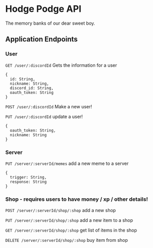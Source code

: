 # Hodge Podge API

The memory banks of our dear sweet boy.

## Application Endpoints

### User

`GET /user/:discordId` Gets the information for a user

```
{
  id: String,
  nickname: String,
  discord_id: String,
  oauth_token: String
}
```

`POST /user/:discordId` Make a new user!


`PUT /user/:discordId` update a user!

```
{
  oauth_token: String,
  nickname: String
}
```

### Server

`PUT /server/:serverId/memes` add a new meme to a server

```
{
  trigger: String,
  response: String
}
```

### Shop - requires users to have money / xp / other details!

`POST /server/:serverId/shop/:shop` add a new shop

`PUT /server/:serverId/shop/:shop` add a new item to a shop

`GET /server/:serverId/shop/:shop` get list of items in the shop

`DELETE /server/:serverId/shop/:shop` buy item from shop
